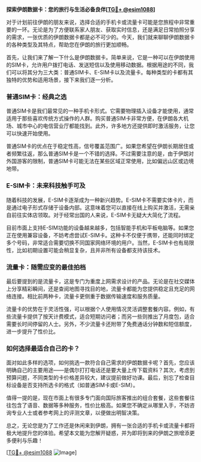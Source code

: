 **探索伊朗数据卡：您的旅行与生活必备良伴[[TG💪+ @esim1088](https://t.me/s/esim1088)]**

对于计划前往伊朗的朋友来说，选择合适的手机卡或流量卡可能是您旅程中非常重要的一环。无论是为了方便联系家人朋友、获取实时信息，还是满足日常拍照分享的需求，一张优质的伊朗数据卡都是必不可少的。今天，我们就来聊聊伊朗数据卡的各种类型及其特点，帮助您在伊朗的旅行更加顺畅。

首先，让我们来了解一下什么是伊朗数据卡。简单来说，它是一种可以在伊朗使用的SIM卡，允许用户拨打电话、发送短信以及使用移动数据。根据用途的不同，我们可以将其分为三大类：普通SIM卡、E-SIM卡以及流量卡。每种类型的卡都有其独特的优势和适用场景，接下来我们逐一分析。

### 普通SIM卡：经典之选

普通SIM卡是我们最常见的一种手机卡形式。它需要物理插入设备才能使用，通常适用于那些喜欢传统方式操作的人群。购买普通SIM卡非常方便，在伊朗各大机场、城市中心的电信营业厅都能找到。此外，许多地方还提供即时激活服务，让您可以快速开始使用。

普通SIM卡的优点在于稳定性高，信号覆盖范围广。如果您希望在伊朗长期居住或者频繁往返，那么普通SIM卡是一个不错的选择。不过需要注意的是，由于伊朗对外国游客的限制，普通SIM卡可能无法在某些区域正常使用，比如偏远山区或边境地带。

### E-SIM卡：未来科技触手可及

随着科技的发展，E-SIM卡逐渐成为一种新兴趋势。E-SIM卡不需要实体卡片，而是通过电子形式存储于设备内部。这意味着您可以直接在线上购买并激活，无需亲自前往实体店领取。对于经常出国的人来说，E-SIM卡无疑大大简化了流程。

目前市面上支持E-SIM功能的设备越来越多，包括智能手机和平板电脑等。如果您正在使用兼容设备，不妨考虑尝试E-SIM卡。这种卡不仅便于携带，还能同时绑定多个号码，非常适合需要切换不同国家网络环境的用户。当然，E-SIM卡也有局限性，比如初期设置可能会稍显复杂，且并非所有设备都支持该技术。

### 流量卡：随需应变的最佳拍档

最后要提到的是流量卡，这是专门为重度上网需求设计的产品。无论是在社交媒体上分享精彩瞬间，还是查阅地图寻找目的地，流量卡都能为您提供稳定且充足的网络连接。相比前两种卡，流量卡更侧重于数据传输速度和服务质量。

流量卡的优势在于灵活性强，可以根据个人使用情况灵活调整套餐内容。例如，有些流量卡提供了按天计费模式，适合短期访问者；而另一些则推出了月度包，适合需要长时间停留的人士。另外，不少流量卡还附带了免费通话分钟数和短信额度，进一步提升了性价比。

### 如何选择最适合自己的卡？

面对如此多样的选项，如何挑选一款符合自己需求的伊朗数据卡呢？首先，您应该明确自己的主要用途——是偶尔打打电话还是要大量上传下载资料？其次，考虑到预算问题，不同类型的卡价格差异较大，建议提前做好功课。最后，别忘了检查目标设备是否支持所选卡的格式（如普通SIM卡或E-SIM）。

值得一提的是，现在市面上有很多专门面向国际旅客推出的组合套餐，这些套餐往往包含了语音、数据等多种服务，性价比极高。如果您不确定从哪里入手，不妨咨询专业人士或者参考网上的评测文章，以便做出明智决策。

总之，无论您是为了工作还是休闲来到伊朗，拥有一张合适的手机卡或流量卡都将极大地提升您的体验。希望本文能为您解开疑惑，并为即将到来的伊朗之旅增添更多便利与乐趣！

[[TG💪+ @esim1088](https://t.me/s/esim1088) ![Image](https://i.postimg.cc/4NQfJmqS/Snipaste-2025-05-13-00-14-12.png)]